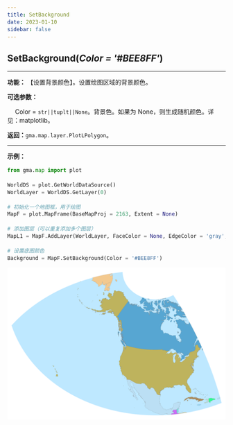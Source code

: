 ```yaml
---
title: SetBackground
date: 2023-01-10
sidebar: false
---
```


## **SetBackground**(*Color = '#BEE8FF'*)

---

**功能：** 【设置背景颜色】。设置绘图区域的背景颜色。

**可选参数：**

&emsp; Color = `str||tuplt||None`。背景色。如果为 None，则生成随机颜色。详见：matplotlib。

**返回：**`gma.map.layer.PlotLPolygon`。

---

**示例：**
```python
from gma.map import plot

WorldDS = plot.GetWorldDataSource()
WorldLayer = WorldDS.GetLayer(0)

# 初始化一个地图框，用于绘图
MapF = plot.MapFrame(BaseMapProj = 2163, Extent = None)

# 添加图层（可以重复添加多个图层）
MapL1 = MapF.AddLayer(WorldLayer, FaceColor = None, EdgeColor = 'gray', LineWidth = 0.1)

# 设置底图颜色
Background = MapF.SetBackground(Color = '#BEE8FF')

```
![](/map/SetBackground.png)

